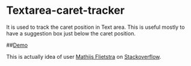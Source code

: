 Textarea-caret-tracker
======================

It is used to track the caret position in Text area. This is useful mostly to have a suggestion box just below the caret position.

##[Demo](https://rawgit.com/venkateshwar/Textarea-caret-tracker/master/index.html)

This is actually idea of user [Mathijs Flietstra](http://stackoverflow.com/users/1846192/) on [Stackoverflow](http://stackoverflow.com/a/16575647/1577396).

